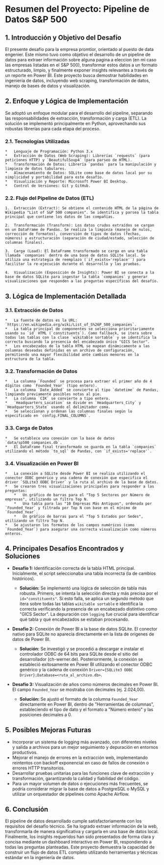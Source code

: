 # Resumen del Proyecto: Pipeline de Datos S&P 500

## 1. Introducción y Objetivo del Desafío

El presente desafío para la empresa promtior, orientado al puesto de data engenier. Este mismo tuvo como objetivo el desarrollo de un pipeline de datos para extraer información sobre alguna pagina a eleccion (en mi caso las empresas listadas en el S&P 500), transformar estos datos a un formato estructurado, limpio, y finalmente exponer insights relevantes a través de un reporte en Power BI. Este proyecto busca demostrar habilidades en ingeniería de datos, incluyendo web scraping, transformación de datos, manejo de bases de datos y visualización.

## 2. Enfoque y Lógica de Implementación

Se adoptó un enfoque modular para el desarrollo del pipeline, separando las responsabilidades de extracción, transformación y carga (ETL). La solución se implementó principalmente en Python, aprovechando sus robustas librerías para cada etapa del proceso.

### 2.1. Tecnologías Utilizadas
    *   Lenguaje de Programación: Python 3.x
    *   Extracción de Datos (Web Scraping): Librerías `requests` (para peticiones HTTP) y `BeautifulSoup4` (para parseo de HTML).
    *   Transformación de Datos: Librería `pandas` para la manipulación y limpieza de datos tabulares.
    *   Almacenamiento de Datos: SQLite como base de datos local por su simplicidad y portabilidad para este desafío.
    *   Visualización y Reporte: Microsoft Power BI Desktop.
    *   Control de Versiones: Git y GitHub.

### 2.2. Flujo del Pipeline de Datos (ETL)
    1.  Extracción (Extract): Se obtiene el contenido HTML de la página de Wikipedia "List of S&P 500 companies". Se identifica y parsea la tabla principal que contiene los datos de las compañías.

    2.  Transformación (Transform): Los datos crudos extraídos se cargan en un DataFrame de Pandas. Se realiza la limpieza (manejo de nulos, corrección de formatos), conversión de tipos de datos (fechas, números) y estructuración (separación de ciudad/estado, selección de columnas finales).

    3.  Carga (Load): El DataFrame transformado se carga en una tabla llamada `companies` dentro de una base de datos SQLite local. Se utiliza una estrategia de reemplazo (`if_exists='replace'`) para facilitar la re-ejecución durante el desarrollo y las pruebas.

    4.  Visualización (Exposición de Insights): Power BI se conecta a la base de datos SQLite para ingestar la tabla `companies` y generar visualizaciones que responden a las preguntas específicas del desafío.

## 3. Lógica de Implementación Detallada

### 3.1. Extracción de Datos
    *   La fuente de datos es la URL: `https://en.wikipedia.org/wiki/List_of_S%26P_500_companies`.
    *   La tabla principal de componentes se selecciona prioritariamente usando su `id` HTML (`constituents`). Como fallback, se itera sobre todas las tablas con la clase `wikitable sortable` y se identifica la correcta buscando la presencia del encabezado único "GICS Sector".
    *   Los encabezados de la tabla HTML se mapean dinámicamente a las columnas deseadas definidas en un archivo de configuración, permitiendo una mayor flexibilidad ante cambios menores en la estructura de la tabla.

### 3.2. Transformación de Datos
    *   La columna `Founded` se procesa para extraer el primer año de 4 dígitos como `Founded_Year` (tipo entero).
    *   La columna `Date_Added` se convierte al tipo `datetime` de Pandas, limpiando previamente posibles notas al pie.
    *   La columna `CIK` se convierte a tipo entero.
    *   `Headquarters_Location` se divide en `Headquarters_City` y `Headquarters_State` usando el delimitador coma.
    *   Se seleccionan y ordenan las columnas finales según lo especificado en `config.FINAL_COLUMNS`.

### 3.3. Carga de Datos
    *   Se establece una conexión con la base de datos `data/sp500_companies.db`.
    *   El DataFrame final transformado se guarda en la tabla `companies` utilizando el método `to_sql` de Pandas, con `if_exists='replace'`.

### 3.4. Visualización en Power BI
    *   La conexión a SQLite desde Power BI se realiza utilizando el conector ODBC genérico y una cadena de conexión que especifica el driver `SQLite3 ODBC Driver` y la ruta al archivo de la base de datos.
    *   Se crearon tres visualizaciones principales para responder a las preguntas:
        *   Un gráfico de barras para el "Top 5 Sectores por Número de empresas", utilizando un filtro Top N.
        *   Una tabla para las "10 Empresas Más Antiguas", ordenada por `Founded_Year` y filtrada por Top N con base en el mínimo de `Founded_Year`.
        *   Un gráfico de barras para el "Top 5 Estados por Sedes", utilizando un filtro Top N.
    *   Se ajustaron los formatos de los campos numéricos (como `Founded_Year`) para asegurar una correcta visualización como números enteros.

## 4. Principales Desafíos Encontrados y Soluciones

*   **Desafío 1:** Identificación correcta de la tabla HTML principal. Inicialmente, el script seleccionaba una tabla incorrecta (la de cambios históricos).
    *   **Solución:** Se implementó una lógica de selección de tabla más robusta. Primero, se intenta la selección directa y más precisa por el `id="constituents"`. Si esto falla, se aplica un segundo método que itera sobre todas las tablas `wikitable sortable` e identifica la correcta verificando la presencia de un encabezado distintivo como "GICS Sector". La depuración con `logging` fue crucial para identificar qué tabla y qué encabezados se estaban procesando.

*   **Desafío 2:** Conexión de Power BI a la base de datos SQLite. El conector nativo para SQLite no aparecía directamente en la lista de orígenes de datos de Power BI.
    *   **Solución:** Se investigó y se procedió a descargar e instalar el controlador ODBC de 64 bits para SQLite desde el sitio del desarrollador (ch-werner.de). Posteriormente, la conexión se estableció exitosamente en Power BI utilizando el conector ODBC genérico y la cadena de conexión `Driver={SQLite3 ODBC Driver};Database=<ruta_al_archivo.db>`.
    
*   **Desafío 3:** Visualización de años como números decimales en Power BI. El campo `Founded_Year` se mostraba con decimales (ej. 2.024,00).
    *   **Solución:** Se ajustó el formato de la columna `Founded_Year` directamente en Power BI, dentro de "Herramientas de columnas", estableciendo el tipo de dato y el formato a "Número entero" y las posiciones decimales a 0.

## 5. Posibles Mejoras Futuras

*   Incorporar un sistema de logging más avanzado, con diferentes niveles y salida a archivos para un mejor seguimiento y depuración en entornos productivos.
*   Mejorar el manejo de errores en la extracción web, implementando reintentos con backoff exponencial en caso de fallos de conexión o errores HTTP transitorios.
*   Desarrollar pruebas unitarias para las funciones clave de extracción y transformación, garantizando la calidad y fiabilidad del código.
*   Para un mayor volumen de datos o ejecuciones más frecuentes, se podría considerar migrar la base de datos a PostgreSQL o MySQL y utilizar un orquestador de pipelines como Apache Airflow.

## 6. Conclusión

El pipeline de datos desarrollado cumple satisfactoriamente con los requisitos del desafío técnico. Se ha logrado extraer información de la web, transformarla de manera significativa y cargarla en una base de datos local. Finalmente, los insights requeridos han sido presentados de forma clara y concisa mediante un dashboard interactivo en Power BI, respondiendo a todas las preguntas planteadas. Este proyecto demuestra la capacidad de construir un flujo de datos ETL completo utilizando herramientas y técnicas estándar en la ingeniería de datos.